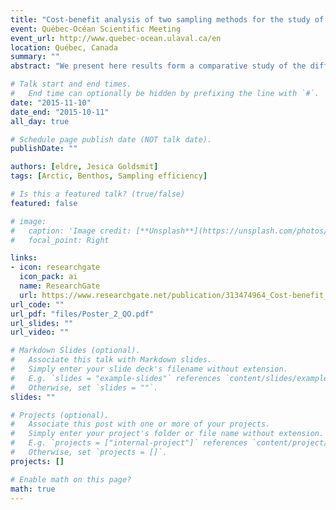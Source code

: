 ```yaml
---
title: "Cost-benefit analysis of two sampling methods for the study of arctic marine macrobenthos"
event: Québec-Océan Scientific Meeting
event_url: http://www.quebec-ocean.ulaval.ca/en
location: Québec, Canada
summary: ""
abstract: "We present here results form a comparative study of the different sampling techniques used to study macrobenthos: in-situ sampling and photographic identification. A cost-benefit analysis has been done to quantitatively evaluate efficiency of both methods to analyse remote-arctic ecosystems. (poster in French)"

# Talk start and end times.
#   End time can optionally be hidden by prefixing the line with `#`.
date: "2015-11-10"
date_end: "2015-10-11"
all_day: true

# Schedule page publish date (NOT talk date).
publishDate: ""

authors: [eldre, Jesica Goldsmit]
tags: [Arctic, Benthos, Sampling efficiency]

# Is this a featured talk? (true/false)
featured: false

# image:
#   caption: 'Image credit: [**Unsplash**](https://unsplash.com/photos/bzdhc5b3Bxs)'
#   focal_point: Right

links:
- icon: researchgate
  icon_pack: ai
  name: ResearchGate
  url: https://www.researchgate.net/publication/313474964_Cost-benefit_analysis_of_two_sampling_methods_for_the_study_of_arctic_marine_macrobenthos
url_code: ""
url_pdf: "files/Poster_2_QO.pdf"
url_slides: ""
url_video: ""

# Markdown Slides (optional).
#   Associate this talk with Markdown slides.
#   Simply enter your slide deck's filename without extension.
#   E.g. `slides = "example-slides"` references `content/slides/example-slides.md`.
#   Otherwise, set `slides = ""`.
slides: ""

# Projects (optional).
#   Associate this post with one or more of your projects.
#   Simply enter your project's folder or file name without extension.
#   E.g. `projects = ["internal-project"]` references `content/project/deep-learning/index.md`.
#   Otherwise, set `projects = []`.
projects: []

# Enable math on this page?
math: true
---
```


